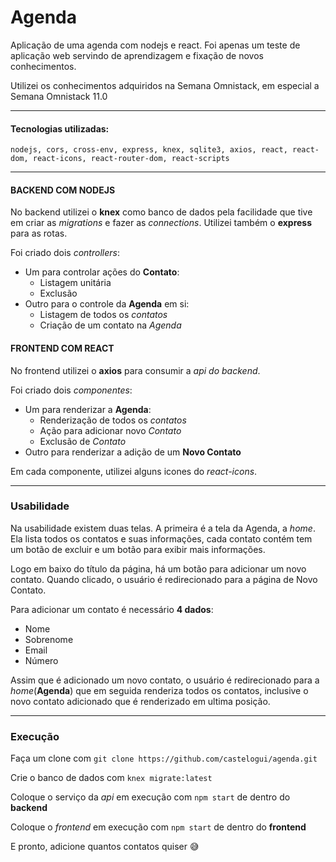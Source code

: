 # Agenda

Aplicação de uma agenda com nodejs e react. Foi apenas um teste de aplicação web servindo de aprendizagem e fixação de novos conhecimentos.

Utilizei os conhecimentos adquiridos na Semana Omnistack, em especial a Semana Omnistack 11.0

---

#### Tecnologias utilizadas:

```
nodejs, cors, cross-env, express, knex, sqlite3, axios, react, react-dom, react-icons, react-router-dom, react-scripts 
```

---

#### BACKEND COM NODEJS
No backend utilizei o __knex__ como banco de dados pela facilidade que tive em criar as _migrations_ e fazer as _connections_. Utilizei também o __express__ para as rotas. 

Foi criado dois _controllers_:
  - Um para controlar ações do __Contato__:
    - Listagem unitária
    - Exclusão
  - Outro para o controle da __Agenda__ em si:
    - Listagem de todos os _contatos_
    - Criação de um contato na _Agenda_
    
#### FRONTEND COM REACT
No frontend utilizei o __axios__ para consumir a _api do backend_.

Foi criado dois _componentes_:
  - Um para renderizar a __Agenda__:
    - Renderização de todos os _contatos_
    - Ação para adicionar novo _Contato_
    - Exclusão de _Contato_
  - Outro para renderizar a adição de um __Novo Contato__

Em cada componente, utilizei alguns icones do _react-icons_.

---

### Usabilidade

Na usabilidade existem duas telas. A primeira é a tela da Agenda, a _home_. Ela lista todos os contatos e suas informações, cada contato contém tem um botão de excluir e um botão para exibir mais informações.

Logo em baixo do título da página, há um botão para adicionar um novo contato. Quando clicado, o usuário é redirecionado para a página de Novo Contato. 

Para adicionar um contato é necessário __4 dados__:
  - Nome
  - Sobrenome
  - Email
  - Número

Assim que é adicionado um novo contato, o usuário é redirecionado para a _home_(__Agenda__) que em seguida renderiza todos os contatos, inclusive o novo contato adicionado que é renderizado em ultima posição.

---

### Execução

Faça um clone com `git clone https://github.com/castelogui/agenda.git`

Crie o banco de dados com `knex migrate:latest`

Coloque o serviço da _api_ em execução com `npm start` de dentro do __backend__

Coloque o _frontend_ em execução com `npm start` de dentro do __frontend__  

E pronto, adicione quantos contatos quiser :sweat_smile:

